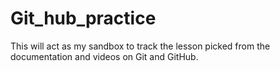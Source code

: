 # Git_hub_practice
This will act as my sandbox to track the lesson picked from the documentation and videos on Git and GitHub.
